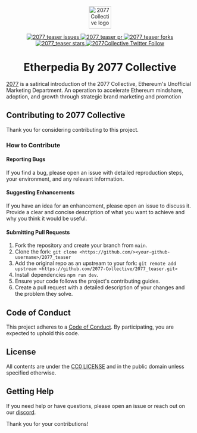 <div align="center">
  <img width="60px" src="https://github.com/frankiefab100/etherpedia/assets/46662771/0940ea2d-6b8c-4219-a7d9-2523987a818a" alt="2077 Collective logo" />
</br>  
  
<p>
<a href="https://github.com/2077-Collective/2077_teaser/issues" target="blank">
<img src="https://img.shields.io/github/issues/2077-Collective/2077_teaser?style=flat" alt="2077_teaser issues"/>
</a>
<a href="https://github.com/2077-Collective/2077_teaser/issues-pr" target="blank">
<img src="https://img.shields.io/github/issues-pr/2077-Collective/2077_teaser?style=flat" alt="2077_teaser pr"/>
</a>
 <a href="https://github.com/2077-Collective/2077_teaser/fork" target="blank">
<img src="https://img.shields.io/github/forks/2077-Collective/2077_teaser?style=flat" alt="2077_teaser forks"/>
</a>
<a href="https://github.com/2077-Collective/2077_teaser/stargazers" target="blank">
<img src="https://img.shields.io/github/stars/2077-Collective/2077_teaser?style=flat" alt="2077_teaser stars"/>
</a>
<a href="https://x.com/2077Collective" target="blank">
<img src="https://img.shields.io/twitter/follow/2077Collective?style=social" alt="2077Collective Twitter Follow"/>
</a>
</p>

 <h1>Etherpedia By 2077 Collective</h1>
</div>

[2077](https://eip2077.info) is a satirical introduction of the 2077 Collective, Ethereum's Unofficial Marketing Department. An operation to accelerate Ethereum mindshare, adoption, and growth through strategic brand marketing and promotion


## Contributing to 2077 Collective
Thank you for considering contributing to this project.

### How to Contribute
#### Reporting Bugs

If you find a bug, please open an issue with detailed reproduction steps, your environment, and any relevant information.

#### Suggesting Enhancements
If you have an idea for an enhancement, please open an issue to discuss it. Provide a clear and concise description of what you want to achieve and why you think it would be useful.

#### Submitting Pull Requests
1. Fork the repository and create your branch from `main`.
2. Clone the fork: `git clone <https://github.com/><your-github-username>/2077_teaser`
3. Add the original repo as an upstream to your fork: 
`git remote add upstream <https://github.com/2077-Collective/2077_teaser.git>`
4. Install dependencies `npm run dev`.
5. Ensure your code follows the project's contributing guides.
6. Create a pull request with a detailed description of your changes and the problem they solve.

## Code of Conduct
This project adheres to a [Code of Conduct](CODE_OF_CONDUCT.md). By participating, you are expected to uphold this code.

## License
All contents are under the [CC0 LICENSE](./LICENSE) and in the public domain unless specified otherwise.

## Getting Help
If you need help or have questions, please open an issue or reach out on our [discord](http://discord.gg/2077collective).

Thank you for your contributions!

